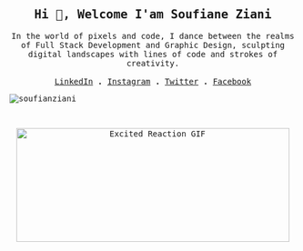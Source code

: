 <samp>
  <h2 align="center">Hi 👋, Welcome I'am Soufiane Ziani</h2>

  <p align="center">
    In the world of pixels and code, I dance between the realms of Full Stack Development and Graphic Design, sculpting digital landscapes with lines of code and strokes of creativity.
    <br/>
    <br/>
    <a href="https://linkedin.com/in/soufiane-ziani-675095232/">LinkedIn</a> <strong>.</strong>
    <a href="https://www.instagram.com/mr_soufiane_ziani/">Instagram</a> <strong>.</strong>
    <a href="https://twitter.com/Soufiane_ZIIANI">Twitter</a> <strong>.</strong>
    <a href="https://www.facebook.com/SoufianeZiani2/">Facebook</a>
    <p align="left">
      <img src="https://komarev.com/ghpvc/?username=soufianziani&label=Profile%20views&color=0e75b6&style=flat" alt="soufianziani" />
    </p>
    <br/>
    <p align="center">
      <img src="https://media.giphy.com/media/l0IybQ6l8nfKjxQv6/giphy.gif" width="480" height="200" alt="Excited Reaction GIF" />
    </p>
  </p>
</samp>
